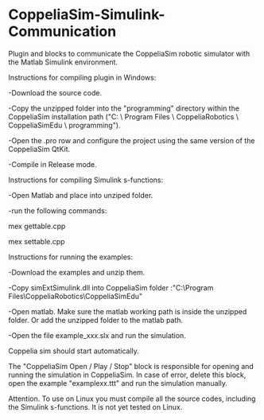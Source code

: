 # CoppeliaSim-Simulink-Communication
Plugin and blocks to communicate the CoppeliaSim robotic simulator with the Matlab Simulink environment.

Instructions for compiling plugin in Windows:


-Download the source code.


-Copy the unzipped folder into the "programming" directory within the CoppeliaSim installation path ("C: \ Program Files \ CoppeliaRobotics \ CoppeliaSimEdu \ programming").


-Open the .pro row and configure the project using the same version of the CoppeliaSim QtKit.


-Compile in Release mode.


Instructions for compiling Simulink s-functions:


-Open Matlab and place into unziped folder. 


-run the following commands:


mex gettable.cpp


mex settable.cpp


Instructions for running the examples:


-Download the examples and unzip them.

-Copy simExtSimulink.dll into CoppeliaSim folder :"C:\Program Files\CoppeliaRobotics\CoppeliaSimEdu"


-Open matlab. Make sure the matlab working path is inside the unzipped folder. Or add the unzipped folder to the matlab path.


-Open the file example_xxx.slx and run the simulation.


Coppelia sim should start automatically.


The "CoppeliaSim Open / Play / Stop" block is responsible for opening and running the simulation in CoppeliaSim. In case of error, delete this block, open the example "examplexx.ttt" and run the simulation manually.



Attention. To use on Linux you must compile all the source codes, including the Simulink s-functions. It is not yet tested on Linux.


